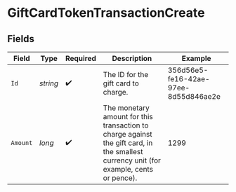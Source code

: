 # GiftCardTokenTransactionCreate


## Fields

| Field                                                                                                                                  | Type                                                                                                                                   | Required                                                                                                                               | Description                                                                                                                            | Example                                                                                                                                |
| -------------------------------------------------------------------------------------------------------------------------------------- | -------------------------------------------------------------------------------------------------------------------------------------- | -------------------------------------------------------------------------------------------------------------------------------------- | -------------------------------------------------------------------------------------------------------------------------------------- | -------------------------------------------------------------------------------------------------------------------------------------- |
| `Id`                                                                                                                                   | *string*                                                                                                                               | :heavy_check_mark:                                                                                                                     | The ID for the gift card to charge.                                                                                                    | 356d56e5-fe16-42ae-97ee-8d55d846ae2e                                                                                                   |
| `Amount`                                                                                                                               | *long*                                                                                                                                 | :heavy_check_mark:                                                                                                                     | The monetary amount for this transaction to charge against the gift card, in the smallest currency unit (for example, cents or pence). | 1299                                                                                                                                   |